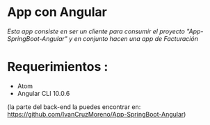 # App con Angular

*Esta app consiste en ser un cliente para consumir el proyecto "App-SpringBoot-Angular" y en conjunto hacen una app de Facturación*

# Requerimientos :
* Atom
* Angular CLI 10.0.6

(la parte del back-end la puedes encontrar en: https://github.com/IvanCruzMoreno/App-SpringBoot-Angular)

